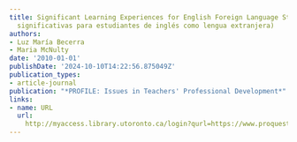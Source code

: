 ```yaml
---
title: Significant Learning Experiences for English Foreign Language Students (Experiencias
  significativas para estudiantes de inglés como lengua extranjera)
authors:
- Luz María Becerra
- Maria McNulty
date: '2010-01-01'
publishDate: '2024-10-10T14:22:56.875049Z'
publication_types:
- article-journal
publication: "*PROFILE: Issues in Teachers' Professional Development*"
links:
- name: URL
  url: 
    http://myaccess.library.utoronto.ca/login?qurl=https://www.proquest.com/docview/1697493248?accountid=14771&bdid=38382&_bd=NbtumbSSUQKW%2FvYWBLahimzuR7o%3D
---
```

